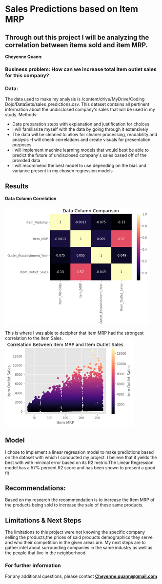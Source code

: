 # Sales Predictions based on Item MRP
## Through out this project I will be analyzing the correlation between items sold and item MRP.
**Cheyenne Quann**: 
### Business problem: How can we increase total item outlet sales for this company?
### Data: 
The data used to make my analysis is
 /content/drive/MyDrive/Coding Dojo/DataSets/sales_predictions.csv. This dataset contains all pertinent information about the undisclosed company's sales that will be used in my study.
  Methods:
- Data preparation steps with explanation and justification for choices
- I will familiarize myself with the data by going through it extensively 
- The data will be cleaned to allow for cleaner processing, readability and analysis
-I will check correlations and create visuals for presentation purposes
- I will implement machine learning models that would best be able to predict the future of undisclosed company's sales based off of the provided data 
- I will recommend the best model to use depending on the bias and variance present in my chosen regression models
## Results
#### Data Column Correlation
![heatmap](image.png)

This is where I was able to decipher that Item MRP had the strongest correlation to the Item Sales.
![scatterplot](image2.png)
## Model
I chose to implement a linear regression model
to make predictions based on the dataset with which I conducted my project. I believe that it yields the best with with minimal error based on its R2 metric.The Linear Regression model has a 57% percent R2 score and has been shown to present a good fit 
## Recommendations:
Based on my research the recommendation is to increase the Item MRP of the products being sold to increase the sale of these same products.
## Limitations & Next Steps
The limitations to this project were not knowing the specific company selling the products,the prices of said products demographics they serve and who their competition in the given areas are.
My next steps are to gather intel about surrounding companies in the same industry as well as the people that live in the neighborhood.
### For further information
For any additional questions, please contact **Cheyenne.quann@gmail.com**





